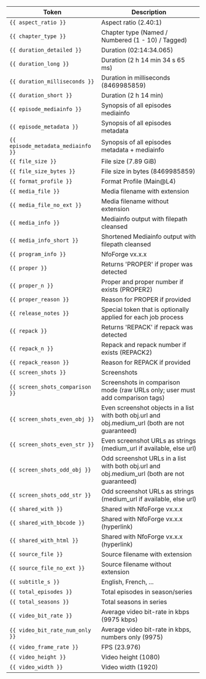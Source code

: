 | Token | Description |
|-------|-------------|
| `{{ aspect_ratio }}` | Aspect ratio (2.40:1) |
| `{{ chapter_type }}` | Chapter type (Named / Numbered (1 - 10) / Tagged) |
| `{{ duration_detailed }}` | Duration (02:14:34.065) |
| `{{ duration_long }}` | Duration (2 h 14 min 34 s 65 ms) |
| `{{ duration_milliseconds }}` | Duration in milliseconds (8469985859) |
| `{{ duration_short }}` | Duration (2 h 14 min) |
| `{{ episode_mediainfo }}` | Synopsis of all episodes mediainfo |
| `{{ episode_metadata }}` | Synopsis of all episodes metadata |
| `{{ episode_metadata_mediainfo }}` | Synopsis of all episodes metadata + mediainfo |
| `{{ file_size }}` | File size (7.89 GiB) |
| `{{ file_size_bytes }}` | File size in bytes (8469985859) |
| `{{ format_profile }}` | Format Profile (Main@L4) |
| `{{ media_file }}` | Media filename with extension |
| `{{ media_file_no_ext }}` | Media filename without extension |
| `{{ media_info }}` | Mediainfo output with filepath cleansed |
| `{{ media_info_short }}` | Shortened Mediainfo output with filepath cleansed |
| `{{ program_info }}` | NfoForge vx.x.x |
| `{{ proper }}` | Returns 'PROPER' if proper was detected |
| `{{ proper_n }}` | Proper and proper number if exists (PROPER2) |
| `{{ proper_reason }}` | Reason for PROPER if provided |
| `{{ release_notes }}` | Special token that is optionally applied for each job process |
| `{{ repack }}` | Returns 'REPACK' if repack was detected |
| `{{ repack_n }}` | Repack and repack number if exists (REPACK2) |
| `{{ repack_reason }}` | Reason for REPACK if provided |
| `{{ screen_shots }}` | Screenshots |
| `{{ screen_shots_comparison }}` | Screenshots in comparison mode (raw URLs only; user must add comparison tags) |
| `{{ screen_shots_even_obj }}` | Even screenshot objects in a list with both obj.url and obj.medium_url (both are not guaranteed) |
| `{{ screen_shots_even_str }}` | Even screenshot URLs as strings (medium_url if available, else url) |
| `{{ screen_shots_odd_obj }}` | Odd screenshot URLs in a list with both obj.url and obj.medium_url (both are not guaranteed) |
| `{{ screen_shots_odd_str }}` | Odd screenshot URLs as strings (medium_url if available, else url) |
| `{{ shared_with }}` | Shared with NfoForge vx.x.x |
| `{{ shared_with_bbcode }}` | Shared with NfoForge vx.x.x (hyperlink) |
| `{{ shared_with_html }}` | Shared with NfoForge vx.x.x (hyperlink) |
| `{{ source_file }}` | Source filename with extension |
| `{{ source_file_no_ext }}` | Source filename without extension |
| `{{ subtitle_s }}` | English, French, ... |
| `{{ total_episodes }}` | Total episodes in season/series |
| `{{ total_seasons }}` | Total seasons in series |
| `{{ video_bit_rate }}` | Average video bit-rate in kbps (9975 kbps) |
| `{{ video_bit_rate_num_only }}` | Average video bit-rate in kbps, numbers only (9975) |
| `{{ video_frame_rate }}` | FPS (23.976) |
| `{{ video_height }}` | Video height (1080) |
| `{{ video_width }}` | Video width (1920) |
